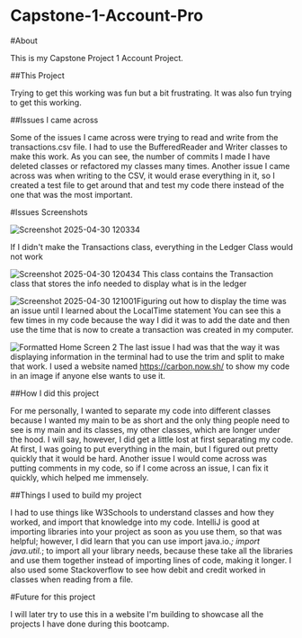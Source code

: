 # Capstone-1-Account-Pro
#About

This is my Capstone Project 1 Account Project.

##This Project

Trying to get this working was fun but a bit frustrating. It was also fun trying to get this working.

##Issues I came across

Some of the issues I came across were trying to read and write from the transactions.csv file. I had to use the BufferedReader and Writer classes to make this work. As you can see, the number of commits I made I have deleted classes or refactored my classes many times. Another issue I came across was when writing to the CSV, it would erase everything in it, so I created a test file to get around that and test my code there instead of the one that was the most important.

#Issues Screenshots


![Screenshot 2025-04-30 120334](https://github.com/user-attachments/assets/96f1389f-da2b-4c9e-b066-3a6653686fd9) 

If I didn't make the Transactions class, everything in the Ledger Class would not work

![Screenshot 2025-04-30 120434](https://github.com/user-attachments/assets/bd7a8ddb-7cd3-4bde-bb0d-8cd158313087) This class contains the Transaction class that stores the info needed to display what is in the ledger

![Screenshot 2025-04-30 121001](https://github.com/user-attachments/assets/5fbaec85-a5ff-4cb3-bf3e-a561f6bfbc67)Figuring out how to display the time was an issue until I learned about the LocalTime statement You can see this a few times in my code because the way I did it was to add the date and then use the time that is now to create a transaction was created in my computer. 

![Formatted Home Screen 2](https://github.com/user-attachments/assets/8868be17-aef6-436f-b0ec-4d33cfd5b172) The last issue I had was that the way it was displaying information in the terminal had to use the trim and split to make that work. I used a website named https://carbon.now.sh/ to show my code in an image if anyone else wants to use it.


##How I did this project

For me personally, I wanted to separate my code into different classes because I wanted my main to be as short and the only thing people need to see is my main and its classes, my other classes, which are longer under the hood. I will say, however, I did get a little lost at first separating my code. At first, I was going to put everything in the main, but I figured out pretty quickly that it would be hard. Another issue I would come across was putting comments in my code, so if I come across an issue, I can fix it quickly, which helped me immensely. 

##Things I used to build my project

I had to use things like W3Schools to understand classes and how they worked, and import that knowledge into my code. IntelliJ is good at importing libraries into your project as soon as you use them, so that was helpful; however, I did learn that you can use import java.io.*; import java.util.*; to import all your library needs, because these take all the libraries and use them together instead of importing lines of code, making it longer. I also used some Stackoverflow to see how debit and credit worked in classes when reading from a file.

#Future for this project


I will later try to use this in a website I'm building to showcase all the projects I have done during this bootcamp.
